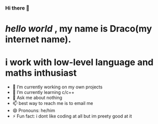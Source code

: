 ### Hi there 👋

 # ***hello world*** , my name is Draco(my internet name).
# i work with low-level language and maths inthusiast

 - 🔭 I’m currently working on my own projects
 - 🌱 I’m currently learning c/c++
 - 💬 Ask me about nothing 
 - 📫 best way to reach me is to email me 
 - 😄 Pronouns: he/him 
 - ⚡ Fun fact: i dont like coding at all but im preety good at it